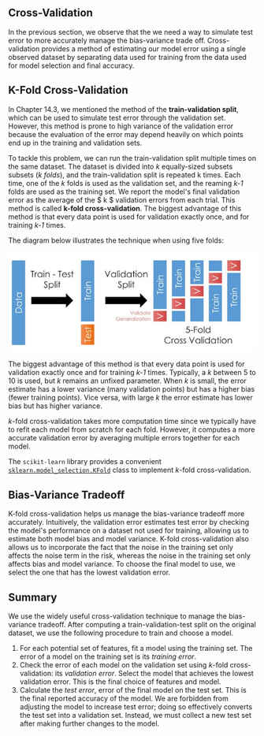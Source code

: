 
## Cross-Validation

In the previous section, we observe that the we need a way to simulate test error to more accurately manage the bias-variance trade off. Cross-validation provides a method of estimating our model error using a single observed dataset by separating data used for training from the data used for model selection and final accuracy. 

## K-Fold Cross-Validation

In Chapter 14.3, we mentioned the method of the **train-validation split**, which can be used to simulate test error through the validation set. However, this method is prone to high variance of the validation error because the evaluation of the error may depend heavily on which points end up in the training and validation sets.

To tackle this problem, we can run the train-validation split multiple times on the same dataset. The dataset is divided into *k* equally-sized subsets subsets (*$k$ folds*), and the train-validation split is repeated k times. Each time, one of the *k* folds is used as the validation set, and the reaming *k-1* folds are used as the training set. We report the model's final validation error as the average of the $ k $ validation errors from each trial. This method is called **k-fold cross-validation**. The biggest advantage of this method is that every data point is used for validation exactly once, and for training *k-1* times.

The diagram below illustrates the technique when using five folds:

![feature_5_fold_cv.jpg](https://github.com/DS-100/textbook/blob/master/assets/feature_5_fold_cv.jpg?raw=true)

The biggest advantage of this method is that every data point is used for validation exactly once and for training *k-1* times. Typically, a *k* between 5 to 10 is used, but *k* remains an unfixed parameter. When *k* is small, the error estimate has a lower variance (many validation points) but has a higher bias (fewer training points). Vice versa, with large *k* the error estimate has lower bias but has higher variance. 

$k$-fold cross-validation takes more computation time since we typically have to refit each model from scratch for each fold. However, it computes a more accurate validation error by averaging multiple errors together for each model.

The `scikit-learn` library provides a convenient [`sklearn.model_selection.KFold`](http://scikit-learn.org/stable/modules/generated/sklearn.model_selection.KFold.html) class to implement $k$-fold cross-validation.

## Bias-Variance Tradeoff

K-fold cross-validation helps us manage the bias-variance tradeoff more accurately. Intuitively, the validation error estimates test error by checking the model's performance on a dataset not used for training, allowing us to estimate both model bias and model variance. K-fold cross-validation also allows us to incorporate the fact that the noise in the training set only affects the noise term in the risk, whereas the noise in the training set only affects bias and model variance. To choose the final model to use, we select the one that has the lowest validation error.



## Summary

We use the widely useful cross-validation technique to manage the bias-variance tradeoff. After computing a train-validation-test split on the original dataset, we use the following procedure to train and choose a model.

1. For each potential set of features, fit a model using the training set. The error of a model on the training set is its *training error*.
1. Check the error of each model on the validation set using $k$-fold cross-validation: its *validation error*. Select the model that achieves the lowest validation error. This is the final choice of features and model.
1. Calculate the *test error*, error of the final model on the test set. This is the final reported accuracy of the model. We are forbidden from adjusting the model to increase test error; doing so effectively converts the test set into a validation set. Instead, we must collect a new test set after making further changes to the model.
